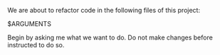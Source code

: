 We are about to refactor code in the following files of this project:

$ARGUMENTS

Begin by asking me what we want to do. Do not make changes before instructed to do so.
